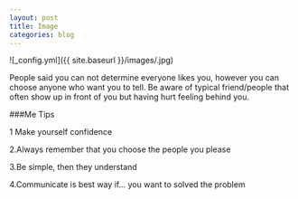 ```yaml
---
layout: post
title: Image
categories: blog
---
```

![_config.yml]({{ site.baseurl }}/images/.jpg)

People said you can not determine everyone likes you, however you can choose anyone who want you to tell. Be aware of typical friend/people that often show up in front of you but having hurt feeling behind you.

###Me Tips

1 Make yourself confidence

2.Always remember that you choose the people you please

3.Be simple, then they understand

4.Communicate is best way if... you want to solved the problem
